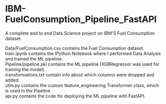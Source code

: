 # IBM-FuelConsumption_Pipeline_FastAPI
A complete end to end Data Science project on IBM'S Fuel Consumption dataset.

Data/FuelConsumption.csv contains the Fuel Consumption dataset.  
train.ipynb contains the IPython Notebook where I performed Data Analysis and trained the ML pipeline.  
Pipeline/pipeline.pkl contains the ML pipeline (XGBRegressor was used for training the model).  
transformations.txt contain info about which columns were dropped and added.  
utils.py contains the custom feature_engineering Transformer class, which is used in the Pipeline.  
api.py contains the code for deploying the ML pipeline with FastAPI.  
